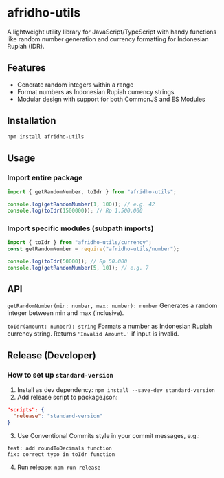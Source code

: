 # afridho-utils

A lightweight utility library for JavaScript/TypeScript with handy functions like random number generation and currency formatting for Indonesian Rupiah (IDR).

## Features

-   Generate random integers within a range
-   Format numbers as Indonesian Rupiah currency strings
-   Modular design with support for both CommonJS and ES Modules

## Installation

```bash
npm install afridho-utils
```

## Usage

### Import entire package

```js
import { getRandomNumber, toIdr } from "afridho-utils";

console.log(getRandomNumber(1, 100)); // e.g. 42
console.log(toIdr(1500000)); // Rp 1.500.000
```

### Import specific modules (subpath imports)

```js
import { toIdr } from "afridho-utils/currency";
const getRandomNumber = require("afridho-utils/number");

console.log(toIdr(50000)); // Rp 50.000
console.log(getRandomNumber(5, 10)); // e.g. 7
```

## API

`⁠getRandomNumber(min: number, max: number): number`
Generates a random integer between ⁠min and ⁠max (inclusive).

`⁠toIdr(amount: number): string`
Formats a number as Indonesian Rupiah currency string. Returns `⁠'Invalid Amount.'` if input is invalid.

## Release (Developer)

### How to set up `standard-version`

1. Install as dev dependency:
   `npm install --save-dev standard-version`
2. Add release script to ⁠package.json:

```json
"scripts": {
  "release": "standard-version"
}
```

3. Use Conventional Commits style in your commit messages, e.g.:

```
feat: add roundToDecimals function
fix: correct typo in toIdr function
```

4. Run release:
   `npm run release`

